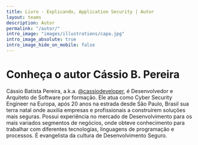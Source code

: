 ```yaml
---
title: Livro - Explicando, Application Security | Autor
layout: teams
description: Autor
permalink: "/autor/"
intro_image: "images/illustrations/capa.jpg"
intro_image_absolute: true
intro_image_hide_on_mobile: false
---
```


# Conheça o autor Cássio B. Pereira

Cássio Batista Pereira, a.k.a. [@cassiodeveloper](https://linktr.ee/cassiodeveloper), é Desenvolvedor e Arquiteto de Software por formação. Ele atua como Cyber Security Engineer na Europa, após 20 anos na estrada desde São Paulo, Brasil sua terra natal onde auxilia empresas e profissionais a construírem soluções mais seguras. Possui experiência no mercado de Desenvolvimento para os mais variados segmentos de negócios, onde obteve conhecimento para trabalhar com diferentes tecnologias, linguagens de programação e processos. É evangelista da cultura de Desenvolvimento Seguro.